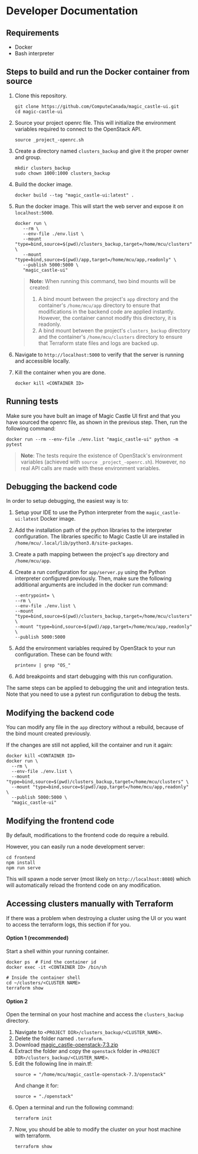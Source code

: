 # Developer Documentation

## Requirements

- Docker
- Bash interpreter

## Steps to build and run the Docker container from source

1. Clone this repository.
   ```
   git clone https://github.com/ComputeCanada/magic_castle-ui.git
   cd magic-castle-ui
   ```
2. Source your project openrc file. This will initialize the environment variables required to connect to the OpenStack API.
   ```
   source _project_-openrc.sh
   ```
3. Create a directory named `clusters_backup` and give it the proper owner and group.
   ```
   mkdir clusters_backup
   sudo chown 1000:1000 clusters_backup
   ```
4. Build the docker image.
   ```
   docker build --tag "magic_castle-ui:latest" .
   ```
5. Run the docker image. This will start the web server and expose it on ``localhost:5000``.
   ```shell script
   docker run \
      --rm \
      --env-file ./env.list \
      --mount "type=bind,source=$(pwd)/clusters_backup,target=/home/mcu/clusters" \
      --mount "type=bind,source=$(pwd)/app,target=/home/mcu/app,readonly" \
      --publish 5000:5000 \
      "magic_castle-ui"
   ```
   > **Note:** When running this command, two bind mounts will be created:
   > 1. A bind mount between the project's `app` directory and the container's `/home/mcu/app` directory
   to ensure that modifications in the backend code are applied instantly. However, the container
   > cannot modify this directory, it is readonly.
   > 2. A bind mount between the project's `clusters_backup` directory and
   > the container's `/home/mcu/clusters` directory to ensure that Terraform state files
   > and logs are backed up.
   
6. Navigate to `http://localhost:5000` to verify that the server is running and accessible locally.

7. Kill the container when you are done.
   ```
   docker kill <CONTAINER ID>
   ```


## Running tests

Make sure you have built an image of Magic Castle UI first and that you have sourced the openrc file, 
as shown in the previous step.
Then, run the following command:
````shell script
docker run --rm --env-file ./env.list "magic_castle-ui" python -m pytest
````

> **Note**: The tests require the existence of OpenStack's environment variables
> (achieved with `source _project_-openrc.sh`). However, no real API calls are made with these environment variables.

## Debugging the backend code

In order to setup debugging, the easiest way is to:

1. Setup your IDE to use the Python interpreter from the ``magic_castle-ui:latest`` Docker image.

2. Add the installation path of the python libraries to the interpreter configuration.
The libraries specific to Magic Castle UI are installed in `/home/mcu/.local/lib/python3.8/site-packages`.

3. Create a path mapping between the project's `app` directory and `/home/mcu/app`.

4. Create a run configuration for `app/server.py` using the Python interpreter configured previously.
Then, make sure the following additional arguments are included in the docker run command:
   ````shell script
   --entrypoint= \
   --rm \
   --env-file ./env.list \
   --mount "type=bind,source=$(pwd)/clusters_backup,target=/home/mcu/clusters" \
   --mount "type=bind,source=$(pwd)/app,target=/home/mcu/app,readonly" \
   --publish 5000:5000
   ```` 

5. Add the environment variables required by OpenStack to your run configuration. These can be found with:
    ````shell script
    printenv | grep "OS_"
    ````
6. Add breakpoints and start debugging with this run configuration.

The same steps can be applied to debugging the unit and integration tests.
Note that you need to use a pytest run configuration to debug the tests.

## Modifying the backend code

You can modify any file in the `app` directory
without a rebuild, because of the bind mount created previously.

If the changes are still not applied, kill the container and run it again:
````shell script
docker kill <CONTAINER ID>
docker run \
  --rm \
  --env-file ./env.list \
  --mount "type=bind,source=$(pwd)/clusters_backup,target=/home/mcu/clusters" \
  --mount "type=bind,source=$(pwd)/app,target=/home/mcu/app,readonly" \
  --publish 5000:5000 \
  "magic_castle-ui"
````

## Modifying the frontend code

By default, modifications to the frontend code do require a rebuild.

However, you can easily run a node development server:
````shell script
cd frontend
npm install
npm run serve
````
This will spawn a node server (most likely on `http://localhost:8080`) which will automatically reload the frontend code
on any modification.


## Accessing clusters manually with Terraform

If there was a problem when destroying a cluster using the UI or you want to access the terraform logs,
this section if for you.

#### Option 1 (recommended)
Start a shell within your running container.
```shell script
docker ps  # Find the container id
docker exec -it <CONTAINER ID> /bin/sh

# Inside the container shell
cd ~/clusters/<CLUSTER NAME>
terraform show
```

#### Option 2
Open the terminal on your host machine and access the `clusters_backup` directory.
1. Navigate to `<PROJECT DIR>/clusters_backup/<CLUSTER_NAME>`.
2. Delete the folder named `.terraform`.
3. Download [magic_castle-openstack-7.3.zip
](https://github.com/ComputeCanada/magic_castle/releases/download/7.3/magic_castle-openstack-7.3.zip)
4. Extract the folder and copy the `openstack` folder in `<PROJECT DIR>/clusters_backup/<CLUSTER_NAME>`.
5. Edit the following line in main.tf:
   ```
   source = "/home/mcu/magic_castle-openstack-7.3/openstack"
   ```
   And change it for:
   ```
   source = "./openstack"
   ```
6. Open a terminal and run the following command:
   ````
   terraform init
   ````
7. Now, you should be able to modify the cluster on your host machine with terraform.
   ```
   terraform show
   ```

